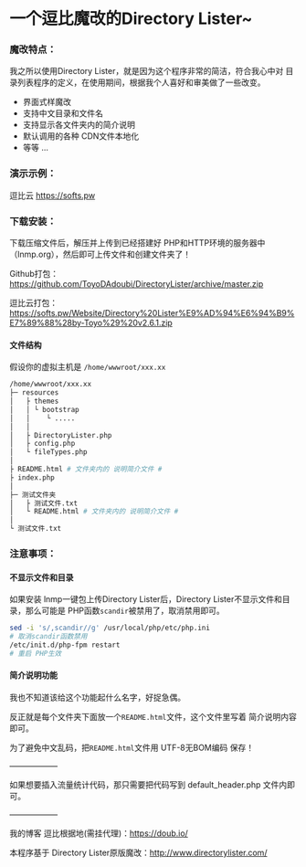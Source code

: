 # 一个逗比魔改的Directory Lister~

### 魔改特点：

我之所以使用Directory Lister，就是因为这个程序非常的简洁，符合我心中对 目录列表程序的定义，在使用期间，根据我个人喜好和审美做了一些改变。
- 界面式样魔改
- 支持中文目录和文件名
- 支持显示各文件夹内的简介说明
- 默认调用的各种 CDN文件本地化
- 等等 ...

### 演示示例：

逗比云 https://softs.pw

### 下载安装：

下载压缩文件后，解压并上传到已经搭建好 PHP和HTTP环境的服务器中（lnmp.org），然后即可上传文件和创建文件夹了！

Github打包：https://github.com/ToyoDAdoubi/DirectoryLister/archive/master.zip

逗比云打包：https://softs.pw/Website/Directory%20Lister%E9%AD%94%E6%94%B9%E7%89%88%28by-Toyo%29%20v2.6.1.zip

#### 文件结构
假设你的虚拟主机是 `/home/wwwroot/xxx.xx`
``` bash
/home/wwwroot/xxx.xx
├─ resources
│   ├ themes
│   │ └ bootstrap
│   │    └ .....
│   │
│   ├ DirectoryLister.php
│   ├ config.php
│   └ fileTypes.php
│
├ README.html # 文件夹内的 说明简介文件 #
├ index.php
│
├─ 测试文件夹
│   ├ 测试文件.txt
│   └ README.html # 文件夹内的 说明简介文件 #
│
└ 测试文件.txt
```
### 注意事项：

#### 不显示文件和目录

如果安装 lnmp一键包上传Directory Lister后，Directory Lister不显示文件和目录，那么可能是 PHP函数` scandir `被禁用了，取消禁用即可。
``` bash
sed -i 's/,scandir//g' /usr/local/php/etc/php.ini
# 取消scandir函数禁用
/etc/init.d/php-fpm restart
# 重启 PHP生效
```

#### 简介说明功能

我也不知道该给这个功能起什么名字，好捉急偶。

反正就是每个文件夹下面放一个` README.html `文件，这个文件里写着 简介说明内容即可。

为了避免中文乱码，把` README.html `文件用 UTF-8无BOM编码 保存！

——————

如果想要插入流量统计代码，那只需要把代码写到 default_header.php 文件内即可。

——————

我的博客 逗比根据地(需挂代理)：https://doub.io/

本程序基于 Directory Lister原版魔改：http://www.directorylister.com/
